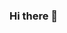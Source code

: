 ### Hi there 👋

<!--
**AliciaGaona/AliciaGaona** is a ✨ _special_ ✨ repository because its `README.md` (this file) appears on your GitHub profile.


-->
